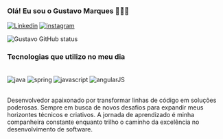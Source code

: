 
### Olá! Eu sou o Gustavo Marques 🙋🏻‍♂️

[![Linkedin](https://img.shields.io/badge/LinkedIn-0077B5?style=for-the-badge&logo=linkedin&logoColor=white)](https://www.linkedin.com/in/gustavo-marques-90b9821b9/) [![instagram](https://img.shields.io/badge/Instagram-E4405F?style=for-the-badge&logo=instagram&logoColor=white)](https://www.instagram.com/gustavoml/)

![Gustavo GitHub status](https://github-readme-stats.vercel.app/api?username=GustavoMarques94&show_icons=true&theme=dracula)

### Tecnologias que utilizo no meu dia 

<div style="display: inline_block"> <br/>
    <img align="center" alt="java" src="https://img.shields.io/badge/Java-ED8B00?style=for-the-badge&logo=openjdk&logoColor=white">
    <img align="center" alt="spring" src="https://img.shields.io/badge/Spring-6DB33F?style=for-the-badge&logo=spring&logoColor=white">
    <img align="center" alt="javascript" src="https://img.shields.io/badge/JavaScript-F7DF1E?style=for-the-badge&logo=javascript&logoColor=black">
    <img align="center" alt="angularJS" src="https://img.shields.io/badge/AngularJS-E23237?style=for-the-badge&logo=angularjs&logoColor=white">
</div><br/>

Desenvolvedor apaixonado por transformar linhas de código em soluções poderosas. Sempre em busca de novos desafios para expandir meus horizontes técnicos e criativos. A jornada de aprendizado é minha companheira constante enquanto trilho o caminho da excelência no desenvolvimento de software.
